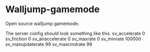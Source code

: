# Walljump-gamemode
Open source walljump gamemode.

The server config should look something like this.
    sv_accelerate 0
    sv_friction 0
    sv_airaccelerate 0
    sv_maxrate 0
    sv_minrate 100000
    sv_maxupdaterate 99
    sv_maxcmdrate 99
